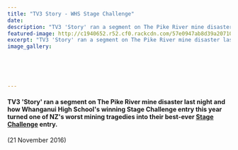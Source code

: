 ```yaml
---
title: "TV3 Story - WHS Stage Challenge"
date: 
description: "TV3 'Story' ran a segment on The Pike River mine disaster last night and how WHS's winning Stage Challenge entry this year turned one of NZ's worst mining tragedies into a winning stage production.."
featured-image: http://c1940652.r52.cf0.rackcdn.com/57e0947ab8d39a2071001f94/8.jpg
excerpt: "TV3 'Story' ran a segment on The Pike River mine disaster last night and how Whanganui High School's winning Stage Challenge entry this year turned one of NZ's worst mining tragedies into a winning stage production."
image_gallery:
    
    
    
    
    
---
```


<h4><span>TV3 'Story' ran a segment on The Pike River mine disaster last night&nbsp;and how&nbsp;Whanganui High School's winning Stage Challenge entry this year turned one&nbsp;<span>of NZ's worst mining tragedies into&nbsp;</span></span><span class="text_exposed_show">their best-ever&nbsp;<a class="profileLink" href="https://www.facebook.com/stagechallenge/" data-hovercard="/ajax/hovercard/page.php?id=132260246812862">Stage Challenge</a>&nbsp;entry.&nbsp;</span></h4>
<p><span class="text_exposed_show">(21 November 2016)</span></p>

